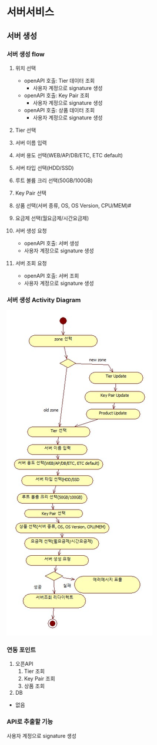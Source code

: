 # 서버서비스

## 서버 생성

### 서버 생성 flow

1. 위치 선택

   - openAPI 호출: Tier 데이터 조회
     - 사용자 계정으로 signature 생성
   - openAPI 호출: Key Pair 조회
     - 사용자 계정으로 signature 생성
   - openAPI 호출: 상품 데이터 조회
     - 사용자 계정으로 signature 생성
2. Tier 선택
3. 서버 이름 입력
4. 서버 용도 선택(WEB/AP/DB/ETC, ETC default)
5. 서버 타입 선택(HDD/SSD)
6. 루트 볼륨 크리 선택(50GB/100GB)
7. Key Pair 선택
8. 상품 선택(서버 종류, OS, OS Version, CPU/MEM)#
9. 요금제 선택(월요금제/시간요금제)
10. 서버 생성 요청
    - openAPI 호출: 서버 생성
    - 사용자 계정으로 signature 생성

11. 서버 조회 요청
    - openAPI 호출: 서버 조회
    - 사용자 계정으로 signature 생성

### 서버 생성 Activity Diagram

![서버 생성 Activity Diagram](../../../../images/ActivityDiagram_서버생성.jpg)

### 연동 포인트

1. 오픈API
   1. Tier 조회
   2. Key Pair 조회
   3. 상품 조회
2. DB
  - 없음
  
### API로 추출할 기능

사용자 계정으로 signature 생성
